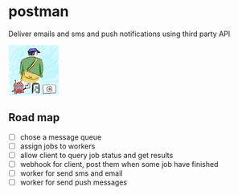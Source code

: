 # postman
Deliver emails and sms and push notifications using third party API

![postman-logo](postman.png)

## Road map

- [ ] chose a message queue
- [ ] assign jobs to workers
- [ ] allow client to query job status and get results
- [ ] webhook for client, post them when some job have finished
- [ ] worker for send sms and email
- [ ] worker for send push messages
